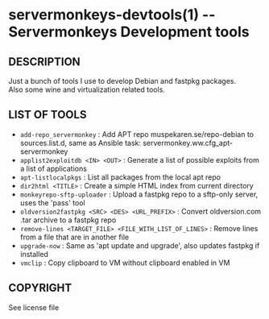 servermonkeys-devtools(1) -- Servermonkeys Development tools
=============================================

## DESCRIPTION

Just a bunch of tools I use to develop Debian and fastpkg packages.  
Also some wine and virtualization related tools.

## LIST OF TOOLS

* `add-repo_servermonkey` : Add APT repo muspekaren.se/repo-debian to
  sources.list.d, same as Ansible task: servermonkey.ww.cfg_apt-servermonkey
* `applist2exploitdb <IN> <OUT>` : Generate a list of possible exploits from a list of applications
* `apt-listlocalpkgs` : List all packages from the local apt repo
* `dir2html <TITLE>` : Create a simple HTML index from current directory
* `monkeyrepo-sftp-uploader` : Upload a fastpkg repo to a sftp-only server, uses the 'pass' tool
* `oldversion2fastpkg <SRC> <DES> <URL_PREFIX>` : Convert oldversion.com .tar archive to a fastpkg repo
* `remove-lines <TARGET_FILE> <FILE_WITH_LIST_OF_LINES>` : Remove lines from a
  file that are in another file
* `upgrade-now` : Same as 'apt update and upgrade', also updates fastpkg if
  installed
* `vmclip` : Copy clipboard to VM without clipboard enabled in VM

## COPYRIGHT

See license file
